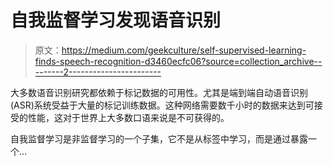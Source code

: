 # 自我监督学习发现语音识别

> 原文：<https://medium.com/geekculture/self-supervised-learning-finds-speech-recognition-d3460ecfc06?source=collection_archive---------2----------------------->

大多数语音识别研究都依赖于标记数据的可用性。尤其是端到端自动语音识别(ASR)系统受益于大量的标记训练数据。这种网络需要数千小时的数据来达到可接受的性能，这对于世界上大多数口语来说是不可获得的。

自我监督学习是非监督学习的一个子集，它不是从标签中学习，而是通过暴露一个…